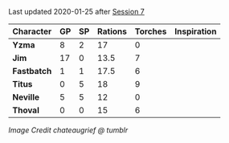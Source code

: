 Last updated 2020-01-25 after
[Session 7](https://frostmaiden.assimilate.dev/session-seven-notes/)

| Character     | GP  | SP  | Rations | Torches | Inspiration |
| ------------- | --- | --- | ------- | ------- | ----------- |
| **Yzma**      | 8   | 2   | 17      | 0       |             |
| **Jim**       | 17  | 0   | 13.5    | 7       |             |
| **Fastbatch** | 1   | 1   | 17.5    | 6       |             |
| **Titus**     | 0   | 5   | 18      | 9       |             |
| **Neville**   | 5   | 5   | 12      | 0       |             |
| **Thoval**    | 0   | 0   | 15      | 6       |             |



_Image Credit chateaugrief @ tumblr_
